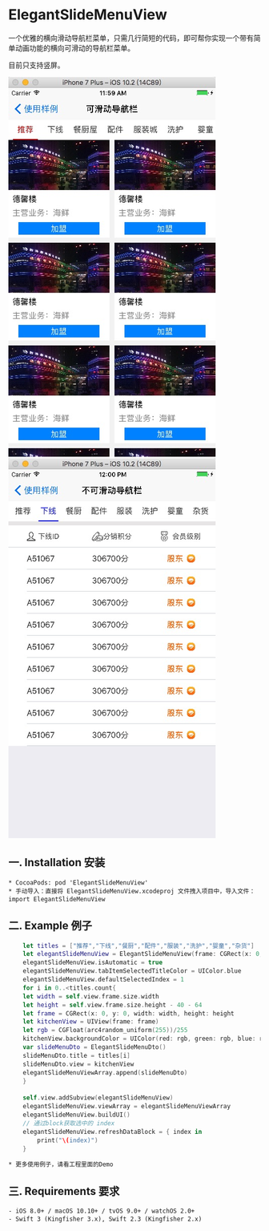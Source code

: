 # ElegantSlideMenuView
一个优雅的横向滑动导航栏菜单，只需几行简短的代码，即可帮你实现一个带有简单动画功能的横向可滑动的导航栏菜单。

目前只支持竖屏。

![image](https://github.com/MichleMin/ElegantSlideMenuView/blob/master/ScreenShots/image1.png)
![image](https://github.com/MichleMin/ElegantSlideMenuView/blob/master/ScreenShots/image2.png)

## 一. Installation 安装
    * CocoaPods: pod 'ElegantSlideMenuView'
    * 手动导入：直接将 ElegantSlideMenuView.xcodeproj 文件拽入项目中，导入文件：import ElegantSlideMenuView

## 二. Example 例子
```swift
    let titles = ["推荐","下线","餐厨","配件","服装","洗护","婴童","杂货"]
    let elegantSlideMenuView = ElegantSlideMenuView(frame: CGRect(x: 0, y: 64, width: self.view.frame.size.width, height: self.view.frame.size.height))
    elegantSlideMenuView.isAutomatic = true
    elegantSlideMenuView.tabItemSelectedTitleColor = UIColor.blue
    elegantSlideMenuView.defaultSelectedIndex = 1
    for i in 0..<titles.count{
    let width = self.view.frame.size.width
    let height = self.view.frame.size.height - 40 - 64
    let frame = CGRect(x: 0, y: 0, width: width, height: height
    let kitchenView = UIView(frame: frame)
    let rgb = CGFloat(arc4random_uniform(255))/255
    kitchenView.backgroundColor = UIColor(red: rgb, green: rgb, blue: rgb, alpha: 1)
    var slideMenuDto = ElegantSlideMenuDto()
    slideMenuDto.title = titles[i]
    slideMenuDto.view = kitchenView
    elegantSlideMenuViewArray.append(slideMenuDto)
    }
    
    self.view.addSubview(elegantSlideMenuView)
    elegantSlideMenuView.viewArray = elegantSlideMenuViewArray
    elegantSlideMenuView.buildUI()
    // 通过block获取选中的 index 
    elegantSlideMenuView.refreshDataBlock = { index in
        print("\(index)")
    }
```
    * 更多使用例子，请看工程里面的Demo
## 三. Requirements 要求
    - iOS 8.0+ / macOS 10.10+ / tvOS 9.0+ / watchOS 2.0+
    - Swift 3 (Kingfisher 3.x), Swift 2.3 (Kingfisher 2.x)
